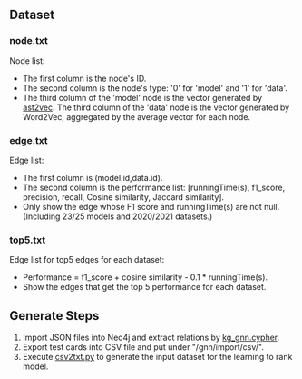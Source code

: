 ## Dataset

### node.txt

Node list: 

* The first column is the node's ID.
* The second column is the node's type: '0' for 'model' and '1' for 'data'.
* The third column of the 'model' node is the vector generated by [ast2vec](https://gitlab.com/bpaassen/ast2vec). 
  The third column of the 'data' node is the vector generated by Word2Vec, aggregated by the average vector for each node.

### edge.txt

Edge list:

* The first column is (model.id,data.id).
* The second column is the performance list: [runningTime(s), f1_score, precision, recall, Cosine similarity, Jaccard similarity].
* Only show the edge whose F1 score and runningTime(s) are not null.
 (Including 23/25 models and 2020/2021 datasets.)

### top5.txt

Edge list for top5 edges for each dataset:

* Performance = f1_score + cosine similarity - 0.1 * runningTime(s).
* Show the edges that get the top 5 performance for each dataset.

## Generate Steps

1. Import JSON files into Neo4j and extract relations by [kg_gnn.cypher](https://github.com/crux-project/CRUX/blob/main/neo4j/cyphers/kg_gnn.cypher).
2. Export test cards into CSV file and put under "/gnn/import/csv/".
3. Execute [csv2txt.py](https://github.com/crux-project/CRUX/blob/main/gnn/input/csv2txt.py) to generate the input dataset for the learning to rank model.